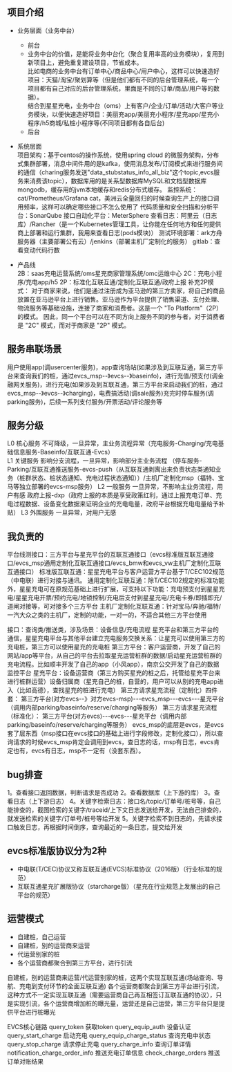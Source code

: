 ## 项目介绍
- 业务层面（业务中台）   
  - 前台
  - 业务中台的价值，是能将业务中台化（聚合复用率高的业务模块），复用到新项目上，避免重复建设项目，节省成本。  
比如电商的业务中台有订单中心/商品中心/用户中心，这样可以快速造好项目：天猫/淘宝/聚划算等（但是他们都有不同的后台管理系统，每一个项目都有自己对应的后台管理系统，里面是不同的订单/商品/用户等的数据）。  
结合到星星充电，业务中台（oms）上有客户/企业/订单/活动/大客户等业务模块，以便快速造好项目：美丽充app/美丽充小程序/星充app/星充小程序/h5商城/私桩小程序等(不同项目都有各自后台)
  - 后台
  
- 系统层面  
项目架构：基于centos的操作系统，使用spring cloud 的微服务架构，分布式集群部署，消息中间件用的是kafka，使用消息发布/订阅模式来进行服务间的通信（charing服务发送"data_stubstatus_info_all_biz"这个topic,evcs服务来消费该topic），数据库用的是关系型数据库MySQL和文档型数据库mongodb，缓存用的jvm本地缓存和redis分布式缓存。
监控系统：cat/Prometheus/Grafana   cat，美洲云全量回归的时候查询生产上的接口调用频率，这样可以确定哪些接口不怎么使用了
代码质量和安全扫描和分析平台：SonarQube
接口自动化平台：MeterSphere
查看日志：阿里云（日志库）/Rancher（是一个Kubernetes管理工具，让你能在任何地方和任何提供商上部署和运行集群，我用来查看日志(pods模块)）
测试环境部署：ark方舟服务器（主要部署公有云）/jenkins（部署主机厂定制化的服务）
gitlab：查看变动代码行数

- 产品线  
2B：saas充电运营系统/oms星充商家管理系统/omc运维中心   2C：充电小程序/充电app/h5  2P：标准化互联互通/定制化互联互通/政府上报
补充2P模式：
对于商家来说，他们是通过注册成为亚马逊的第三方卖家，将自己的商品放置在亚马逊平台上进行销售。亚马逊作为平台提供了销售渠道、支付处理、物流服务等基础设施，连接了商家和消费者。这是一个 "To Platform"（2P）的模式。
因此，同一个平台可以在不同方向上服务不同的参与者，对于消费者是 "2C" 模式，而对于商家是 "2P" 模式。


## 服务串联场景   
用户使用app(调usercenter服务)，app查询场站(如果涉及到互联互通，第三方平台来查询我们的桩，通过evcs_msp--》evcs--》baseinfo)，进行充值/预支付(调金融网关服务)，进行充电(如果涉及到互联互通，第三方平台来启动我们的桩，通过evcs_msp--》evcs--》charging)，电费搞活动(调sale服务)充完时停车服务(调parking服务)，后续一系列支付服务/开票活动/评论服务等


## 服务分级
L0	核心服务	不可降级，一旦异常，主业务流程异常（充电服务-Charging/充电基础信息服务-Baseinfo/互联互通-Evcs）    
L1	关键服务	影响分支流程，一旦异常，影响部分主业务流程 （停车服务-Parking/互联互通推送服务-evcs-push（从互联互通剥离出来负责状态类通知业务（桩群状态、桩状态通知、充电过程状态通知））/主机厂定制化msp（福特、宝马等独立部署的evcs-msp服务）
L2	一般服务	一旦异常，不影响主业务流程，用户有感  政府上报-dxp（政府上报的本质是享受政策红利，通过上报充电订单、充电过程数据、设备变化数据来证明企业的充电电量，政府平台根据充电电量给予补贴）
L3	外围服务	一旦异常，对用户无感


## 我负责的
平台线测接口：三方平台与星充平台的互联互通接口（evcs标准版互联互通接口/evcs_msp通用定制化互联互通接口/evcs_bmw和evcs_vw主机厂定制化互联互通接口）
标准版互联互通：星星充电平台与客户运营方平台基于T/CEC102规范（中电联）进行对接与通讯。
通用定制化互联互通：除T/CEC102规定的标准功能外，星星充电可在原规范基础上进行扩展，可支持以下功能：充电预支付到星星充电/星星充电开票/预约充电/地锁控制/充电后支付到星星充电/充电卡券/即插即充/道闸对接等，可对接多个三方平台
主机厂定制化互联互通：针对宝马/奔驰/福特/一汽大众之类的主机厂，定制的功能，一对一的，不适合其他三方平台使用


接口：查询类/推送类，涉及场景：设备信息/充电流程
星充平台和第三方平台的通信，星星充电平台与其他平台建立充电服务交换关系：让星充可以使用第三方的充电桩，第三方可以使用星充的充电桩
第三方平台：客户运营商，开发了自己的网站/app等平台，从自己的平台去拉取星充运营桩群的数据/启动星充运营桩群的充电流程。比如顺丰开发了自己的app（小风app），南京公交开发了自己的数据监控平台
星充平台：设备运营商（第三方购买星充的桩之后，托管给星充平台来进行桩群运营）设备归属商（星充自己的桩，自营的，用户可以从别的充电app进入（比如高德），查找星充的桩进行充电）
第三方请求星充流程（定制化）四件套： 第三方平台(对方evcs--》对方evcs-msp)---evcs_msp---evcs---星充平台（调用内部parking/baseinfo/reserve/charging等服务）
第三方请求星充流程（标准化）： 第三方平台(对方evcs)---evcs---星充平台（调用内部parking/baseinfo/reserve/charging等服务）
evcs_msp的底层是evcs，是evcs套了层东西（msp接口在evcs接口的基础上进行字段修改，定制化接口），所以查询请求的时候evcs_msp肯定会调用到evcs，查日志的话，msp有日志，evcs肯定也有，evcs有日志，msp不一定有（没套东西）。



## bug排查
1。查看接口返回数据，判断请求是否成功
2。查看数据库（上下游的库）
3。查看日志（上下游日志）
4。关键字检索日志：接口名/topic/订单号/桩号等，自己能排查的，截图检索的关键字/traceid/上下文日志发送给开发，无法自己排查的，就发送检索的关键字/订单号/桩号等给开发
5。关键字检索不到日志的，先请求接口触发日志，再根据时间倒序，查询最近的一条日志，提交给开发


## evcs标准版协议分为2种
- 中电联(T/CEC)协议又称互联互通(EVCS)标准协议（2016版）（行业标准的规范）
- 互联互通星充扩展版协议（starcharge版）（星充在行业规范上发展出的自己平台的规范）


## 运营模式
- 自建桩，自己运营
- 自建桩，别的运营商来运营
- 代运营别家的桩
- 各个运营商都聚合到第三方平台，进行引流

自建桩，别的运营商来运营/代运营别家的桩，这两个实现互联互通(场站查询、导航、充电到支付环节的全面互联互通)
各个运营商都聚合到第三方平台进行引流，这种方式不一定实现互联互通（需要运营商自己再互相签订互联互通的协议），只是实现引流，各个运营商增加桩的曝光量，运营还是自己运营，第三方平台只是提供平台进行桩曝光






EVCS核心链路
query_token 获取token 
query_equip_auth 设备认证 
query_start_charge  启动充电 
query_equip_charge_status  查询充电中状态 
query_stop_charge  请求停止充电 
query_charge_info 查询订单详情 
notification_charge_order_info 推送充电订单信息
check_charge_orders 推送订单对账结果 







